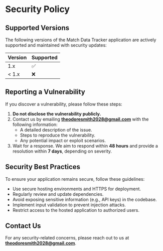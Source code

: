 # Security Policy

## Supported Versions

The following versions of the Match Data Tracker application are actively supported and maintained with security updates:

| Version   | Supported          |
|-----------|--------------------|
| 1.x       | :white_check_mark: |
| < 1.x     | :x:                |

## Reporting a Vulnerability

If you discover a vulnerability, please follow these steps:

1. **Do not disclose the vulnerability publicly.**
2. Contact us by emailing **theodoresmith2028@gmail.com** with the following information:
   - A detailed description of the issue.
   - Steps to reproduce the vulnerability.
   - Any potential impact or exploit scenarios.
3. Wait for a response. We aim to respond within **48 hours** and provide a resolution within **7 days**, depending on severity.

## Security Best Practices

To ensure your application remains secure, follow these guidelines:

- Use secure hosting environments and HTTPS for deployment.
- Regularly review and update dependencies.
- Avoid exposing sensitive information (e.g., API keys) in the codebase.
- Implement input validation to prevent injection attacks.
- Restrict access to the hosted application to authorized users.

## Contact Us

For any security-related concerns, please reach out to us at **theodoresmith2028@gmail.com**.
